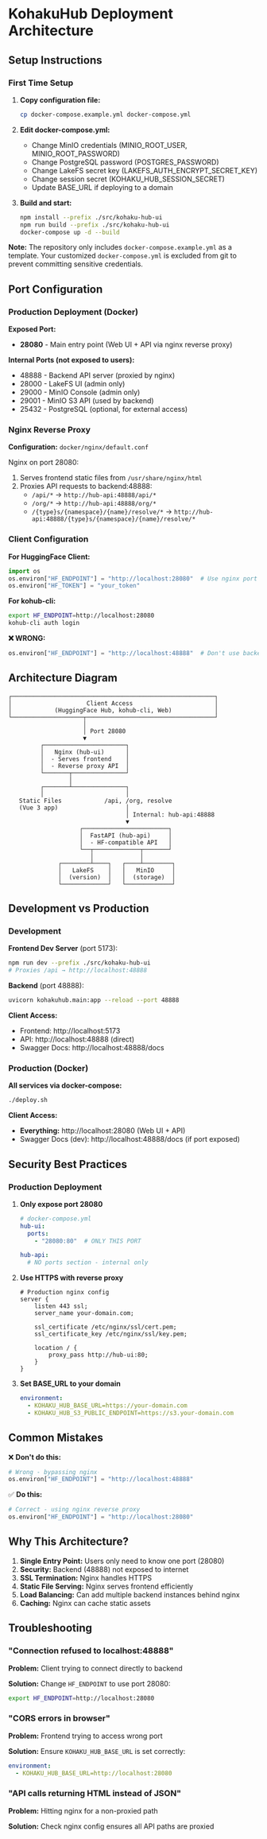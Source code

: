 # KohakuHub Deployment Architecture

## Setup Instructions

### First Time Setup

1. **Copy configuration file:**
   ```bash
   cp docker-compose.example.yml docker-compose.yml
   ```

2. **Edit docker-compose.yml:**
   - Change MinIO credentials (MINIO_ROOT_USER, MINIO_ROOT_PASSWORD)
   - Change PostgreSQL password (POSTGRES_PASSWORD)
   - Change LakeFS secret key (LAKEFS_AUTH_ENCRYPT_SECRET_KEY)
   - Change session secret (KOHAKU_HUB_SESSION_SECRET)
   - Update BASE_URL if deploying to a domain

3. **Build and start:**
   ```bash
   npm install --prefix ./src/kohaku-hub-ui
   npm run build --prefix ./src/kohaku-hub-ui
   docker-compose up -d --build
   ```

**Note:** The repository only includes `docker-compose.example.yml` as a template. Your customized `docker-compose.yml` is excluded from git to prevent committing sensitive credentials.

## Port Configuration

### Production Deployment (Docker)

**Exposed Port:**
- **28080** - Main entry point (Web UI + API via nginx reverse proxy)

**Internal Ports (not exposed to users):**
- 48888 - Backend API server (proxied by nginx)
- 28000 - LakeFS UI (admin only)
- 29000 - MinIO Console (admin only)
- 29001 - MinIO S3 API (used by backend)
- 25432 - PostgreSQL (optional, for external access)

### Nginx Reverse Proxy

**Configuration:** `docker/nginx/default.conf`

Nginx on port 28080:
1. Serves frontend static files from `/usr/share/nginx/html`
2. Proxies API requests to backend:48888:
   - `/api/*` → `http://hub-api:48888/api/*`
   - `/org/*` → `http://hub-api:48888/org/*`
   - `/{type}s/{namespace}/{name}/resolve/*` → `http://hub-api:48888/{type}s/{namespace}/{name}/resolve/*`

### Client Configuration

**For HuggingFace Client:**
```python
import os
os.environ["HF_ENDPOINT"] = "http://localhost:28080"  # Use nginx port
os.environ["HF_TOKEN"] = "your_token"
```

**For kohub-cli:**
```bash
export HF_ENDPOINT=http://localhost:28080
kohub-cli auth login
```

**❌ WRONG:**
```python
os.environ["HF_ENDPOINT"] = "http://localhost:48888"  # Don't use backend port directly
```

## Architecture Diagram

```
┌─────────────────────────────────────────────────────────┐
│                     Client Access                       │
│            (HuggingFace Hub, kohub-cli, Web)            │
└────────────────────┬────────────────────────────────────┘
                     │
                     │ Port 28080
                     ▼
         ┌───────────────────────┐
         │   Nginx (hub-ui)      │
         │  - Serves frontend    │
         │  - Reverse proxy API  │
         └───────┬───────────────┘
                 │
         ┌───────┴───────────────┐
         │                       │
   Static Files            /api, /org, resolve
   (Vue 3 app)                   │
                                 │ Internal: hub-api:48888
                                 ▼
                    ┌────────────────────────┐
                    │  FastAPI (hub-api)     │
                    │  - HF-compatible API   │
                    └──┬─────────────┬───────┘
                       │             │
              ┌────────┴────┐   ┌────┴────────┐
              │   LakeFS    │   │   MinIO     │
              │  (version)  │   │  (storage)  │
              └─────────────┘   └─────────────┘
```

## Development vs Production

### Development

**Frontend Dev Server** (port 5173):
```bash
npm run dev --prefix ./src/kohaku-hub-ui
# Proxies /api → http://localhost:48888
```

**Backend** (port 48888):
```bash
uvicorn kohakuhub.main:app --reload --port 48888
```

**Client Access:**
- Frontend: http://localhost:5173
- API: http://localhost:48888 (direct)
- Swagger Docs: http://localhost:48888/docs

### Production (Docker)

**All services via docker-compose:**
```bash
./deploy.sh
```

**Client Access:**
- **Everything:** http://localhost:28080 (Web UI + API)
- Swagger Docs (dev): http://localhost:48888/docs (if port exposed)

## Security Best Practices

### Production Deployment

1. **Only expose port 28080**
   ```yaml
   # docker-compose.yml
   hub-ui:
     ports:
       - "28080:80"  # ONLY THIS PORT

   hub-api:
     # NO ports section - internal only
   ```

2. **Use HTTPS with reverse proxy**
   ```nginx
   # Production nginx config
   server {
       listen 443 ssl;
       server_name your-domain.com;

       ssl_certificate /etc/nginx/ssl/cert.pem;
       ssl_certificate_key /etc/nginx/ssl/key.pem;

       location / {
           proxy_pass http://hub-ui:80;
       }
   }
   ```

3. **Set BASE_URL to your domain**
   ```yaml
   environment:
     - KOHAKU_HUB_BASE_URL=https://your-domain.com
     - KOHAKU_HUB_S3_PUBLIC_ENDPOINT=https://s3.your-domain.com
   ```

## Common Mistakes

❌ **Don't do this:**
```python
# Wrong - bypassing nginx
os.environ["HF_ENDPOINT"] = "http://localhost:48888"
```

✅ **Do this:**
```python
# Correct - using nginx reverse proxy
os.environ["HF_ENDPOINT"] = "http://localhost:28080"
```

## Why This Architecture?

1. **Single Entry Point:** Users only need to know one port (28080)
2. **Security:** Backend (48888) not exposed to internet
3. **SSL Termination:** Nginx handles HTTPS
4. **Static File Serving:** Nginx serves frontend efficiently
5. **Load Balancing:** Can add multiple backend instances behind nginx
6. **Caching:** Nginx can cache static assets

## Troubleshooting

### "Connection refused to localhost:48888"

**Problem:** Client trying to connect directly to backend

**Solution:** Change `HF_ENDPOINT` to use port 28080:
```bash
export HF_ENDPOINT=http://localhost:28080
```

### "CORS errors in browser"

**Problem:** Frontend trying to access wrong port

**Solution:** Ensure `KOHAKU_HUB_BASE_URL` is set correctly:
```yaml
environment:
  - KOHAKU_HUB_BASE_URL=http://localhost:28080
```

### "API calls returning HTML instead of JSON"

**Problem:** Hitting nginx for a non-proxied path

**Solution:** Check nginx config ensures all API paths are proxied
